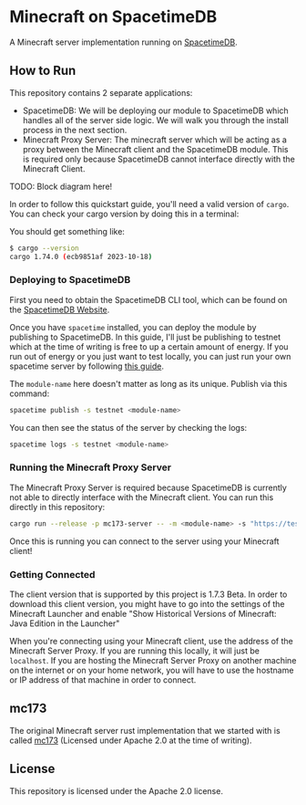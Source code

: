 # Minecraft on SpacetimeDB

A Minecraft server implementation running on [SpacetimeDB](https://spacetimedb.com/).

## How to Run

This repository contains 2 separate applications: 
 - SpacetimeDB: We will be deploying our module to SpacetimeDB which handles all of the server side logic. We will walk you through the install process in the next section.
 - Minecraft Proxy Server: The minecraft server which will be acting as a proxy between the Minecraft client and the SpacetimeDB module. This is required only because SpacetimeDB cannot interface directly with the Minecraft Client.

TODO: Block diagram here!

In order to follow this quickstart guide, you'll need a valid version of `cargo`. You can check your cargo version by doing this in a terminal: 

You should get something like:

```bash
$ cargo --version
cargo 1.74.0 (ecb9851af 2023-10-18)
```

### Deploying to SpacetimeDB

First you need to obtain the SpacetimeDB CLI tool, which can be found on the [SpacetimeDB Website](https://spacetimedb.com/install).

Once you have `spacetime` installed, you can deploy the module by publishing to SpacetimeDB. In this guide, I'll just be publishing to testnet which at the time of writing is free to up a certain amount of energy. If you run out of energy or you just want to test locally, you can just run your own spacetime server by following [this guide](https://spacetimedb.com/docs/getting-started). 

The `module-name` here doesn't matter as long as its unique. Publish via this command:

```bash
spacetime publish -s testnet <module-name>
```

You can then see the status of the server by checking the logs:

```bash
spacetime logs -s testnet <module-name>
```

### Running the Minecraft Proxy Server

The Minecraft Proxy Server is required because SpacetimeDB is currently not able to directly interface with the Minecraft client. You can run this directly in this repository:

```bash
cargo run --release -p mc173-server -- -m <module-name> -s "https://testnet.spacetimedb.com"
```

Once this is running you can connect to the server using your Minecraft client!

### Getting Connected

The client version that is supported by this project is 1.7.3 Beta. In order to download this client version, you might have to go into the settings of the Minecraft Launcher and enable "Show Historical Versions of Minecraft: Java Edition in the Launcher"

When you're connecting using your Minecraft client, use the address of the Minecraft Server Proxy. If you are running this locally, it will just be `localhost`. If you are hosting the Minecraft Server Proxy on another machine on the internet or on your home network, you will have to use the hostname or IP address of that machine in order to connect.

## mc173

The original Minecraft server rust implementation that we started with is called [mc173](https://github.com/mindstorm38/mc173) (Licensed under Apache 2.0 at the time of writing).

## License

This repository is licensed under the Apache 2.0 license.

